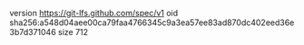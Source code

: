 version https://git-lfs.github.com/spec/v1
oid sha256:a548d04aee00ca79faa4766345c9a3ea57ee83ad870dc402eed36e3b7d371046
size 712
